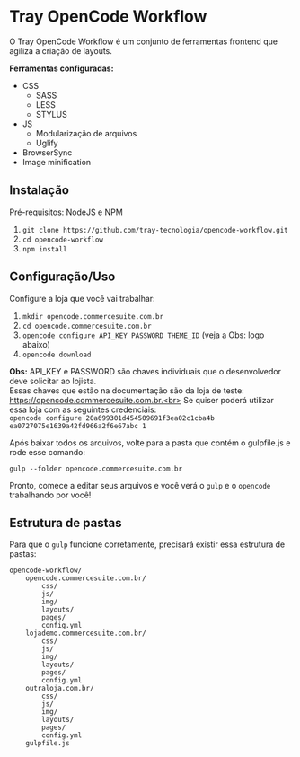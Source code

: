 # Tray OpenCode Workflow

O Tray OpenCode Workflow é um conjunto de ferramentas frontend que agiliza a criação de layouts.

**Ferramentas configuradas:**
* CSS
  * SASS
  * LESS
  * STYLUS
* JS
  * Modularização de arquivos
  * Uglify
* BrowserSync
* Image minification

## Instalação
Pré-requisitos: NodeJS e NPM

1. `git clone https://github.com/tray-tecnologia/opencode-workflow.git`
2. `cd opencode-workflow`
3. `npm install`

## Configuração/Uso

Configure a loja que você vai trabalhar:

1. `mkdir opencode.commercesuite.com.br`
2. `cd opencode.commercesuite.com.br`
3. `opencode configure API_KEY PASSWORD THEME_ID` (veja a Obs: logo abaixo)
4. `opencode download`

**Obs:** API_KEY e PASSWORD são chaves individuais que o desenvolvedor deve solicitar ao lojista.<br>
Essas chaves que estão na documentação são da loja de teste: https://opencode.commercesuite.com.br.<br>
Se quiser poderá utilizar essa loja com as seguintes credenciais:<br>
`opencode configure 20a699301d454509691f3ea02c1cba4b ea0727075e1639a42fd966a2f6e67abc 1`

Após baixar todos os arquivos, volte para a pasta que contém o gulpfile.js e rode esse comando:

`gulp --folder opencode.commercesuite.com.br`

Pronto, comece a editar seus arquivos e você verá o `gulp` e o `opencode` trabalhando por você!

## Estrutura de pastas

Para que o `gulp` funcione corretamente, precisará existir essa estrutura de pastas:

    opencode-workflow/
        opencode.commercesuite.com.br/
            css/
            js/
            img/
            layouts/
            pages/
            config.yml
        lojademo.commercesuite.com.br/
            css/
            js/
            img/
            layouts/
            pages/
            config.yml
        outraloja.com.br/
            css/
            js/
            img/
            layouts/
            pages/
            config.yml
        gulpfile.js
